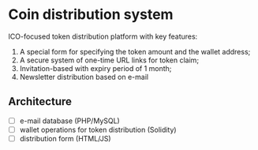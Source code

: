 # Coin distribution system

ICO-focused token distribution platform with key features:

1. A special form for specifying the token amount and the wallet address;
2. A secure system of one-time URL links for token claim;
3. Invitation-based with expiry period of 1 month;
4. Newsletter distribution based on e-mail

## Architecture
- [ ] e-mail database (PHP/MySQL)
- [ ] wallet operations for token distribution (Solidity)
- [ ] distribution form (HTML/JS)
